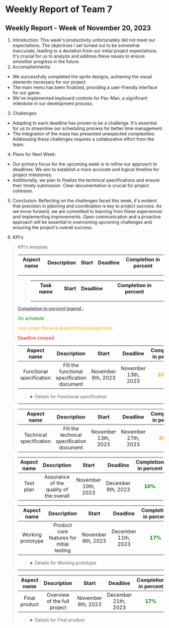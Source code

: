 # Weekly Report of Team 7
## Weekly Report - Week of November 20, 2023
1. Introduction:
This week's productivity unfortunately did not meet our expectations. The objectives I set turned out to be somewhat inaccurate, leading to a deviation from our initial project expectations. It's crucial for us to analyze and address these issues to ensure smoother progress in the future.
2. Accomplishments:
- We successfully completed the sprite designs, achieving the visual elements necessary for our project.
- The main menu has been finalized, providing a user-friendly interface for our game.
- We've implemented keyboard controls for Pac-Man, a significant milestone in our development process.
3. Challenges:
- Adapting to each deadline has proven to be a challenge. It's essential for us to streamline our scheduling process for better time management.
- The integration of the maze has presented unexpected complexities. Addressing these challenges requires a collaborative effort from the team.
4. Plans for Next Week:
- Our primary focus for the upcoming week is to refine our approach to deadlines. We aim to establish a more accurate and logical timeline for project milestones.
- Additionally, we plan to finalize the technical specifications and ensure their timely submission. Clear documentation is crucial for project cohesion.
5. Conclusion:
Reflecting on the challenges faced this week, it's evident that precision in planning and coordination is key to project success. As we move forward, we are committed to learning from these experiences and implementing improvements. Open communication and a proactive approach will be essential in overcoming upcoming challenges and ensuring the project's overall success.

6. KPI's
>KPI's template 
>
>Aspect name|Description|Start|Deadline|Completion in percent|
>|:-:|:-:|:-:|:-:|:-:|
>---
>>|Task name|Start|Deadline|Completion in percent|
>>|:-:|:-:|:-:|:-:|
>>---
>**<u>Completion in percent legend :</u>**
>
><span style=color:green>On schedule</span>
>
><span style=color:orange>Just under the wire (behind the planned time)</span>
>
><span style=color:red>Deadline crossed</span>




>|Aspect name|Description|Start|Deadline|Completion in percent|
>|:-:|:-:|:-:|:-:|:-:|
>|Functional specification|Fill the functional specification document|November 6th, 2023|November 13th, 2023|<span style=color:orange>**100%**</span>|
>><details>
>>  <summary>Details for Functional specification</summary>
>>  
>>  |Task name|Start|Deadline|Completion in percent|
>>  |:-:|:-:|:-:|:-:|
>>  |Analyze call for tender|November 6th, 2023|November 8th, 2023|<span style=color:green>**100%**</span>|
>>  |Mindmap ideas|November 6th, 2023|November 8th, 2023|<span style=color:green>**100%**</span>|
>>  |Reverse mindmap|November 6th, 2023|November 8th, 2023|<span style=color:green>**100%**</span>|
>></details>
>---


>|Aspect name|Description|Start|Deadline|Completion in percent|
>|:-:|:-:|:-:|:-:|:-:|
>|Technical specification|Fill the technical specification document|November 13th, 2023|November 27th, 2023|<span style=color:orange>**90%**</span>|
<!-- >><details>
>>  <summary>Details for Technical specification</summary>
>>  
>>  |Task name|Start|Deadline|Completion in percent|
>>  |:-:|:-:|:-:|:-:|
>>  |||||
>></details> -->

>|Aspect name|Description|Start|Deadline|Completion in percent|
>|:-:|:-:|:-:|:-:|:-:|
>|Test plan|Assurance of the quality of the overall|November 10th, 2023|December 8th, 2023|<span style=color:green>**10%**</span>|
<!-- >><details>
>>  <summary>Details for Test plan</summary>
>>  
>>  |Task name|Start|Deadline|Completion in percent|
>>  |:-:|:-:|:-:|:-:|
>>  |||||
>></details>
>--- -->

>|Aspect name|Description|Start|Deadline|Completion in percent|
>|:-:|:-:|:-:|:-:|:-:|
>|Working prototype|Product core features for initial testing|November 6th, 2023|December 11th, 2023|<span style=color:green>**17%**</span>|
>><details>
>>  <summary>Details for Working prototype</summary>
>>  
>>  |Task name|Start|Deadline|Completion in percent|
>>  |:-:|:-:|:-:|:-:|
>>  |Create sprites|November 17th, 2023|November 27th, 2023|<span style=color:green>**80%**</span>|
>>  |Create the main menu|November 17th, 2023|December 1th, 2023|<span style=color:green>**90%**</span>|
>>  |Create mazes + implementation|November 17th, 2023|December 1th, 2023|<span style=color:green>**50%**</span>|
>>  |Implement Pac-Man’s movement|November 17th, 2023|December 1th, 2023|<span style=color:white>**0%**</span>|
>>  |Implement collisions||December 8th, 2023|<span style=color:white>**0%**</span>|
>>  |Implement ghost’s movement||December 8th, 2023|<span style=color:white>**0%**</span>|
>>  |Scoring||December 8th, 2023|<span style=color:white>**0%**</span>|
>>  |Create the settings menu|November 20th, 2023|December 8th, 2023|<span style=color:green>**20%**</span>|
>></details>
>---

>|Aspect name|Description|Start|Deadline|Completion in percent|
>|:-:|:-:|:-:|:-:|:-:|
>|Final product|Overview of the full project|November 6th, 2023| December 21th, 2023|<span style=color:green>**17%**</span>|
>><details>
>>  <summary>Details for Final product</summary>
>>  
>>  |Task name|Start|Deadline|Completion in percent|
>>  |:-:|:-:|:-:|:-:|
>>  |Functional specification|November 6th, 2023|November 13th, 2023|<span style=color:orange>**100%**</span>|
>>  |Technical specification|November 13th, 2023|November 27th, 2023|<span style=color:orange>**90%**</span>|
>>  |Test plan|November 10th, 2023|December 8th, 2023|<span style=color:green>**10%**</span>|
>>  |Working prototype|November 6th, 2023|December 11th, 2023|<span style=color:green>**17%**</span>|
>>  |High Score||December 8th, 2023|<span style=color:white>**0%**</span>|
>>  |Implement game over menu||December 17th, 2023|<span style=color:white>**0%**</span>|
>>  |Implement key binds||December 17th, 2023|<span style=color:white>**0%**</span>|
>>  |Implement sounds||December 17th, 2023|<span style=color:white>**0%**</span>|
>></details>




